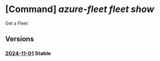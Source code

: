 # [Command] _azure-fleet fleet show_

Get a Fleet

## Versions

### [2024-11-01](/Resources/mgmt-plane/L3N1YnNjcmlwdGlvbnMve30vcmVzb3VyY2Vncm91cHMve30vcHJvdmlkZXJzL21pY3Jvc29mdC5henVyZWZsZWV0L2ZsZWV0cy97fQ==/2024-11-01.xml) **Stable**

<!-- mgmt-plane /subscriptions/{}/resourcegroups/{}/providers/microsoft.azurefleet/fleets/{} 2024-11-01 -->
